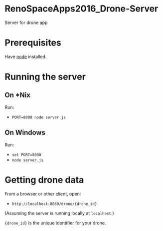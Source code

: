# RenoSpaceApps2016_Drone-Server
Server for drone app

# Prerequisites

Have [node](https://nodejs.org/) installed.

# Running the server

## On *Nix

Run:

* `PORT=8080 node server.js`

## On Windows

Run:

* `set PORT=8080`
* `node server.js`

# Getting drone data

From a browser or other client, open:

* `http://localhost:8080/drone/{drone_id}`

(Assuming the server is running locally at `localhost`.)

`{drone_id}` is the unique identifier for your drone.
